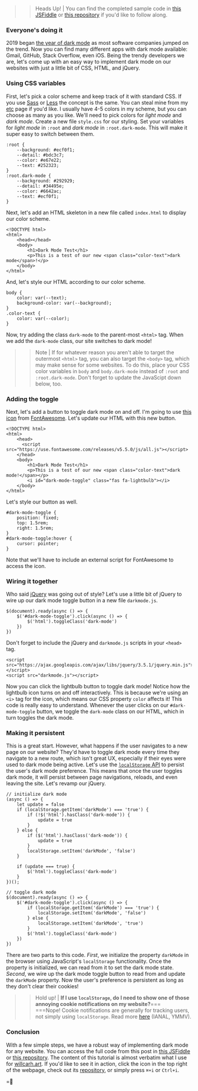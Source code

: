 >> Heads Up! | You can find the completed sample code in [this JSFiddle](https://jsfiddle.net/wcarhart/kzgr1tja/40/) or [this repository](https://github.com/wcarhart/willcarh.art-snippets/tree/master/the-easy-way-to-add-dark-mode-to-your-website) if you'd like to follow along.


### Everyone's doing it
2019 began [the year of dark mode](https://www.theverge.com/2019/3/15/18261967/dark-mode-battery-saving-feature-apps-os-platforms-developments) as most software companies jumped on the trend. Now you can find many different apps with dark mode available: Gmail, GitHub, Stack Overflow, even iOS. Being the trendy developers we are, let's come up with an easy way to implement dark mode on our websites with just a little bit of CSS, HTML, and jQuery.

### Using CSS variables
First, let's pick a color scheme and keep track of it with standard CSS. If you use [Sass](https://sass-lang.com/) or [Less](http://lesscss.org/) the concept is the same. You can steal mine from my [etc]({{src:etc}}) page if you'd like. I usually have 4-5 colors in my scheme, but you can choose as many as you like.
We'll need to pick colors for _light mode_ and _dark mode_. Create a new file `style.css` for our styling. Set your variables for _light mode_ in `:root` and _dark mode_ in `:root.dark-mode`. This will make it super easy to switch between them.
```
:root {
    --background: #ecf0f1;
    --detail: #bdc3c7;
    --color: #e67e22;
    --text: #252323;
}
:root.dark-mode {
    --background: #292929;
    --detail: #34495e;
    --color: #6642ac;
    --text: #ecf0f1;
}
```
Next, let's add an HTML skeleton in a new file called `index.html` to display our color scheme.
```
<!DOCTYPE html>
<html>
    <head></head>
    <body>
        <h1>Dark Mode Test</h1>
        <p>This is a test of our new <span class="color-text">dark mode</span>!</p>
    </body>
</html>
```
And, let's style our HTML according to our color scheme.
```
body {
    color: var(--text);
    background-color: var(--background);
}
.color-text {
    color: var(--color);
}
```
Now, try adding the class `dark-mode` to the parent-most `<html>` tag. When we add the `dark-mode` class, our site switches to dark mode!
>> Note | If for whatever reason you aren't able to target the outermost `<html>` tag, you can also target the `<body>` tag, which may make sense for some websites. To do this, place your CSS color variables in `body` and `body.dark-mode` instead of `:root` and `:root.dark-mode`. Don't forget to update the JavaScipt down below, too.


### Adding the toggle
Next, let's add a button to toggle dark mode on and off. I'm going to use [this icon](https://fontawesome.com/icons/lightbulb?style=solid) from [FontAwesome](https://fontawesome.com/). Let's update our HTML with this new button.
```
<!DOCTYPE html>
<html>
    <head>
      <script src="https://use.fontawesome.com/releases/v5.5.0/js/all.js"></script>
    </head>
    <body>
        <h1>Dark Mode Test</h1>
        <p>This is a test of our new <span class="color-text">dark mode!</span></p>
        <i id="dark-mode-toggle" class="fas fa-lightbulb"></i>
    </body>
</html>
```
Let's style our button as well.
```
#dark-mode-toggle {
    position: fixed;
    top: 1.5rem;
    right: 1.5rem;
}
#dark-mode-toggle:hover {
    cursor: pointer;
}
```
Note that we'll have to include an external script for FontAwesome to access the icon.

### Wiring it together
Who said [jQuery](https://jquery.com/) was going out of style? Let's use a little bit of jQuery to wire up our dark mode toggle button in a new file `darkmode.js`.
```
$(document).ready(async () => {
    $('#dark-mode-toggle').click(async () => {
        $('html').toggleClass('dark-mode')
    })
})
```
Don't forget to include the jQuery and `darkmode.js` scripts in your `<head>` tag.
```
<script src="https://ajax.googleapis.com/ajax/libs/jquery/3.5.1/jquery.min.js"></script>
<script src="darkmode.js"></script>
```
Now you can click the lightbulb button to toggle dark mode! Notice how the lightbulb icon turns on and off interactively. This is because we're using an `<i>` tag for the icon, which means our CSS property `color` affects it!
This code is really easy to understand. Whenever the user clicks on our `#dark-mode-toggle` button, we toggle the `dark-mode` class on our HTML, which in turn toggles the dark mode.

### Making it persistent
This is a great start. However, what happens if the user navigates to a new page on our website? They'd have to toggle dark mode every time they navigate to a new route, which isn't great UX, especially if their eyes were used to dark mode being active.
Let's use the [`localStorage` API](https://developer.mozilla.org/en-US/docs/Web/API/Window/localStorage) to persist the user's dark mode preference. This means that once the user toggles dark mode, it will persist between page navigations, reloads, and even leaving the site. Let's revamp our jQuery.
```
// initialize dark mode
(async () => {
    let update = false
    if (localStorage.getItem('darkMode') === 'true') {
        if (!$('html').hasClass('dark-mode')) {
            update = true
        }
    } else {
        if ($('html').hasClass('dark-mode')) {
            update = true
        }
        localStorage.setItem('darkMode', 'false')
    }

    if (update === true) {
        $('html').toggleClass('dark-mode')
    }
})();

// toggle dark mode
$(document).ready(async () => {
    $('#dark-mode-toggle').click(async () => {
        if (localStorage.getItem('darkMode') === 'true') {
            localStorage.setItem('darkMode', 'false')
        } else {
            localStorage.setItem('darkMode', 'true')
        }
        $('html').toggleClass('dark-mode')
    })
})
```
There are two parts to this code. _First_, we initialize the property `darkMode` in the browser using JavaScript's `localStorage` functionality. Once the property is initialized, we can read from it to set the dark mode state. _Second_, we wire up the dark mode toggle button to read from and update the `darkMode` property. Now the user's preference is persistent as long as they don't clear their cookies!
>> Hold up! | **If I use `localStorage`, do I need to show one of those annoying cookie notifications on my website?**===<br>===Nope! Cookie notifications are generally for tracking users, not simply using `localStorage`. Read more [here](https://law.stackexchange.com/a/30766/8708) (IANAL, YMMV).


### Conclusion
With a few simple steps, we have a robust way of implementing dark mode for any website. You can access the full code from this post in [this JSFiddle](https://jsfiddle.net/wcarhart/kzgr1tja/40/) or [this repository](https://github.com/wcarhart/willcarh.art-snippets/tree/master/the-easy-way-to-add-dark-mode-to-your-website). The content of this tutorial is almost verbatim what I use for [willcarh.art]({{src:index}}). If you'd like to see it in action, click the icon in the top right of the webpage, check out its [repository](https://github.com/wcarhart/willcarh.art), or simply press `⌘+i` or `Ctrl+i`.

=🦉